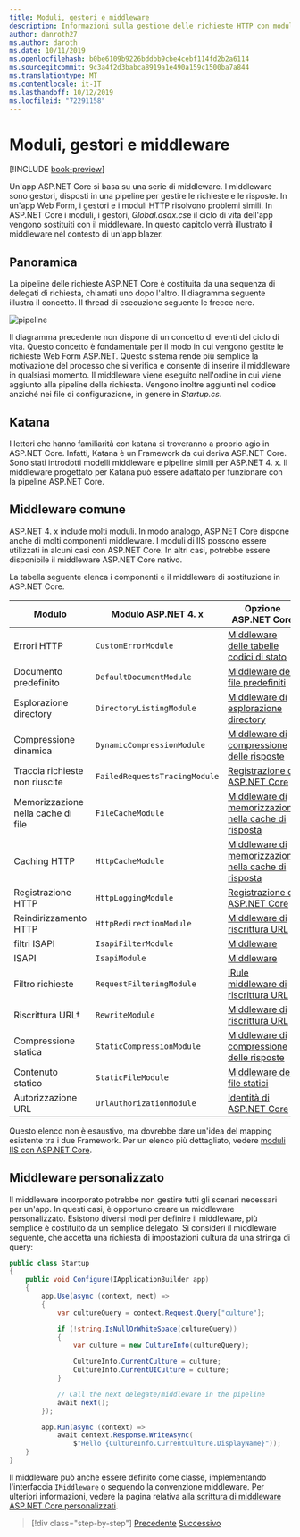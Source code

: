 ```yaml
---
title: Moduli, gestori e middleware
description: Informazioni sulla gestione delle richieste HTTP con moduli, gestori e middleware.
author: danroth27
ms.author: daroth
ms.date: 10/11/2019
ms.openlocfilehash: b0be6109b9226bddbb9cbe4cebf114fd2b2a6114
ms.sourcegitcommit: 9c3a4f2d3babca8919a1e490a159c1500ba7a844
ms.translationtype: MT
ms.contentlocale: it-IT
ms.lasthandoff: 10/12/2019
ms.locfileid: "72291158"
---
```

# <a name="modules-handlers-and-middleware"></a>Moduli, gestori e middleware

[!INCLUDE [book-preview](../../../includes/book-preview.md)]

Un'app ASP.NET Core si basa su una serie di middleware. I middleware sono gestori, disposti in una pipeline per gestire le richieste e le risposte. In un'app Web Form, i gestori e i moduli HTTP risolvono problemi simili. In ASP.NET Core i moduli, i gestori, *Global.asax.cs*e il ciclo di vita dell'app vengono sostituiti con il middleware. In questo capitolo verrà illustrato il middleware nel contesto di un'app blazer.

## <a name="overview"></a>Panoramica

La pipeline delle richieste ASP.NET Core è costituita da una sequenza di delegati di richiesta, chiamati uno dopo l'altro. Il diagramma seguente illustra il concetto. Il thread di esecuzione seguente le frecce nere.

![pipeline](media/middleware/request-delegate-pipeline.png)

Il diagramma precedente non dispone di un concetto di eventi del ciclo di vita. Questo concetto è fondamentale per il modo in cui vengono gestite le richieste Web Form ASP.NET. Questo sistema rende più semplice la motivazione del processo che si verifica e consente di inserire il middleware in qualsiasi momento. Il middleware viene eseguito nell'ordine in cui viene aggiunto alla pipeline della richiesta. Vengono inoltre aggiunti nel codice anziché nei file di configurazione, in genere in *Startup.cs*.

## <a name="katana"></a>Katana

I lettori che hanno familiarità con katana si troveranno a proprio agio in ASP.NET Core. Infatti, Katana è un Framework da cui deriva ASP.NET Core. Sono stati introdotti modelli middleware e pipeline simili per ASP.NET 4. x. Il middleware progettato per Katana può essere adattato per funzionare con la pipeline ASP.NET Core.

## <a name="common-middleware"></a>Middleware comune

ASP.NET 4. x include molti moduli. In modo analogo, ASP.NET Core dispone anche di molti componenti middleware. I moduli di IIS possono essere utilizzati in alcuni casi con ASP.NET Core. In altri casi, potrebbe essere disponibile il middleware ASP.NET Core nativo.

La tabella seguente elenca i componenti e il middleware di sostituzione in ASP.NET Core.

|Modulo                 |Modulo ASP.NET 4. x           |Opzione ASP.NET Core|
|-----------------------|-----------------------------|-------------------|
|Errori HTTP            |`CustomErrorModule`          |[Middleware delle tabelle codici di stato](/aspnet/core/fundamentals/error-handling#usestatuscodepages)|
|Documento predefinito       |`DefaultDocumentModule`      |[Middleware dei file predefiniti](/aspnet/core/fundamentals/static-files#serve-a-default-document)|
|Esplorazione directory     |`DirectoryListingModule`     |[Middleware di esplorazione directory](/aspnet/core/fundamentals/static-files#enable-directory-browsing)|
|Compressione dinamica    |`DynamicCompressionModule`   |[Middleware di compressione delle risposte](/aspnet/core/performance/response-compression)|
|Traccia richieste non riuscite|`FailedRequestsTracingModule`|[Registrazione di ASP.NET Core](/aspnet/core/fundamentals/logging/index#tracesource-provider)|
|Memorizzazione nella cache di file           |`FileCacheModule`            |[Middleware di memorizzazione nella cache di risposta](/aspnet/core/performance/caching/middleware)|
|Caching HTTP           |`HttpCacheModule`            |[Middleware di memorizzazione nella cache di risposta](/aspnet/core/performance/caching/middleware)|
|Registrazione HTTP           |`HttpLoggingModule`          |[Registrazione di ASP.NET Core](/aspnet/core/fundamentals/logging/index)|
|Reindirizzamento HTTP       |`HttpRedirectionModule`      |[Middleware di riscrittura URL](/aspnet/core/fundamentals/url-rewriting)|
|filtri ISAPI          |`IsapiFilterModule`          |[Middleware](/aspnet/core/fundamentals/middleware/index)|
|ISAPI                  |`IsapiModule`                |[Middleware](/aspnet/core/fundamentals/middleware/index)|
|Filtro richieste      |`RequestFilteringModule`     |[IRule middleware di riscrittura URL](/aspnet/core/fundamentals/url-rewriting#irule-based-rule)|
|Riscrittura URL&#8224;   |`RewriteModule`              |[Middleware di riscrittura URL](/aspnet/core/fundamentals/url-rewriting)|
|Compressione statica     |`StaticCompressionModule`    |[Middleware di compressione delle risposte](/aspnet/core/performance/response-compression)|
|Contenuto statico         |`StaticFileModule`           |[Middleware dei file statici](/aspnet/core/fundamentals/static-files)|
|Autorizzazione URL      |`UrlAuthorizationModule`     |[Identità di ASP.NET Core](/aspnet/core/security/authentication/identity)|

Questo elenco non è esaustivo, ma dovrebbe dare un'idea del mapping esistente tra i due Framework. Per un elenco più dettagliato, vedere [moduli IIS con ASP.NET Core](/aspnet/core/host-and-deploy/iis/modules).

## <a name="custom-middleware"></a>Middleware personalizzato

Il middleware incorporato potrebbe non gestire tutti gli scenari necessari per un'app. In questi casi, è opportuno creare un middleware personalizzato. Esistono diversi modi per definire il middleware, più semplice è costituito da un semplice delegato. Si consideri il middleware seguente, che accetta una richiesta di impostazioni cultura da una stringa di query:

```csharp
public class Startup
{
    public void Configure(IApplicationBuilder app)
    {
        app.Use(async (context, next) =>
        {
            var cultureQuery = context.Request.Query["culture"];

            if (!string.IsNullOrWhiteSpace(cultureQuery))
            {
                var culture = new CultureInfo(cultureQuery);

                CultureInfo.CurrentCulture = culture;
                CultureInfo.CurrentUICulture = culture;
            }

            // Call the next delegate/middleware in the pipeline
            await next();
        });

        app.Run(async (context) =>
            await context.Response.WriteAsync(
                $"Hello {CultureInfo.CurrentCulture.DisplayName}"));
    }
}
```

Il middleware può anche essere definito come classe, implementando l'interfaccia `IMiddleware` o seguendo la convenzione middleware. Per ulteriori informazioni, vedere la pagina relativa alla [scrittura di middleware ASP.NET Core personalizzati](/aspnet/core/fundamentals/middleware/write).

>[!div class="step-by-step"]
>[Precedente](data.md)
>[Successivo](config.md)
